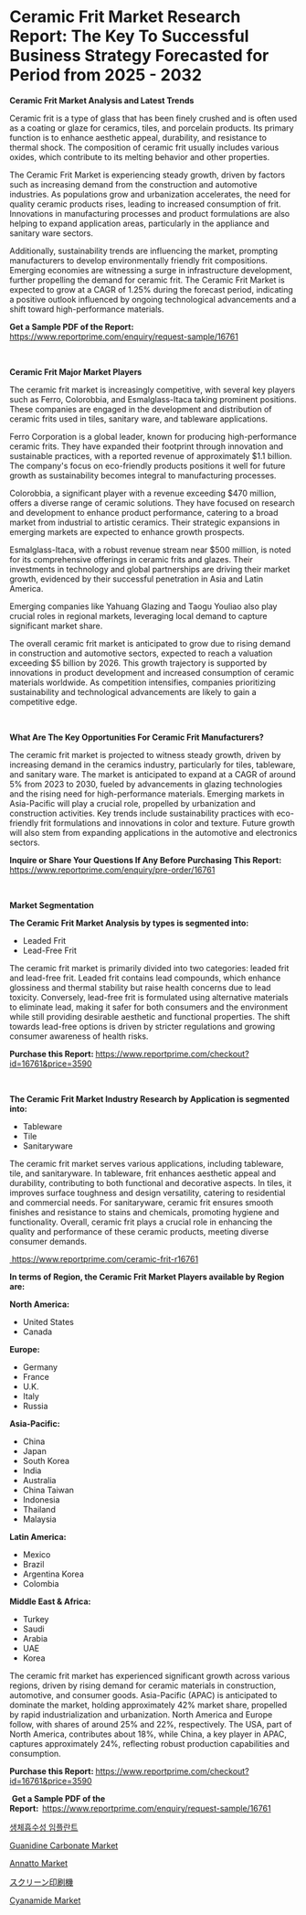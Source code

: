 <p><h1>Ceramic Frit Market Research Report: The Key To Successful Business Strategy Forecasted for Period from 2025 - 2032</h1></p><p><strong>Ceramic Frit Market Analysis and Latest Trends</strong></p>
<p><p>Ceramic frit is a type of glass that has been finely crushed and is often used as a coating or glaze for ceramics, tiles, and porcelain products. Its primary function is to enhance aesthetic appeal, durability, and resistance to thermal shock. The composition of ceramic frit usually includes various oxides, which contribute to its melting behavior and other properties.</p><p>The Ceramic Frit Market is experiencing steady growth, driven by factors such as increasing demand from the construction and automotive industries. As populations grow and urbanization accelerates, the need for quality ceramic products rises, leading to increased consumption of frit. Innovations in manufacturing processes and product formulations are also helping to expand application areas, particularly in the appliance and sanitary ware sectors.</p><p>Additionally, sustainability trends are influencing the market, prompting manufacturers to develop environmentally friendly frit compositions. Emerging economies are witnessing a surge in infrastructure development, further propelling the demand for ceramic frit. The Ceramic Frit Market is expected to grow at a CAGR of 1.25% during the forecast period, indicating a positive outlook influenced by ongoing technological advancements and a shift toward high-performance materials.</p></p>
<p><strong>Get a Sample PDF of the Report:&nbsp;</strong> <a href="https://www.reportprime.com/enquiry/request-sample/16761?utm_campaign=38&utm_medium=2&utm_source=Github&utm_content=ia&utm_term=18032025&utm_id=ceramic-frit">https://www.reportprime.com/enquiry/request-sample/16761</a></p>
<p>&nbsp;</p>
<p><strong>Ceramic Frit Major Market Players</strong></p>
<p><p>The ceramic frit market is increasingly competitive, with several key players such as Ferro, Colorobbia, and Esmalglass-Itaca taking prominent positions. These companies are engaged in the development and distribution of ceramic frits used in tiles, sanitary ware, and tableware applications.</p><p>Ferro Corporation is a global leader, known for producing high-performance ceramic frits. They have expanded their footprint through innovation and sustainable practices, with a reported revenue of approximately $1.1 billion. The company's focus on eco-friendly products positions it well for future growth as sustainability becomes integral to manufacturing processes.</p><p>Colorobbia, a significant player with a revenue exceeding $470 million, offers a diverse range of ceramic solutions. They have focused on research and development to enhance product performance, catering to a broad market from industrial to artistic ceramics. Their strategic expansions in emerging markets are expected to enhance growth prospects.</p><p>Esmalglass-Itaca, with a robust revenue stream near $500 million, is noted for its comprehensive offerings in ceramic frits and glazes. Their investments in technology and global partnerships are driving their market growth, evidenced by their successful penetration in Asia and Latin America.</p><p>Emerging companies like Yahuang Glazing and Taogu Youliao also play crucial roles in regional markets, leveraging local demand to capture significant market share. </p><p>The overall ceramic frit market is anticipated to grow due to rising demand in construction and automotive sectors, expected to reach a valuation exceeding $5 billion by 2026. This growth trajectory is supported by innovations in product development and increased consumption of ceramic materials worldwide. As competition intensifies, companies prioritizing sustainability and technological advancements are likely to gain a competitive edge.</p></p>
<p>&nbsp;</p>
<p><strong>What Are The Key Opportunities For Ceramic Frit Manufacturers?</strong></p>
<p><p>The ceramic frit market is projected to witness steady growth, driven by increasing demand in the ceramics industry, particularly for tiles, tableware, and sanitary ware. The market is anticipated to expand at a CAGR of around 5% from 2023 to 2030, fueled by advancements in glazing technologies and the rising need for high-performance materials. Emerging markets in Asia-Pacific will play a crucial role, propelled by urbanization and construction activities. Key trends include sustainability practices with eco-friendly frit formulations and innovations in color and texture. Future growth will also stem from expanding applications in the automotive and electronics sectors.</p></p>
<p><strong>Inquire or Share Your Questions If Any Before Purchasing This Report:</strong> <a href="https://www.reportprime.com/enquiry/pre-order/16761?utm_campaign=38&utm_medium=2&utm_source=Github&utm_content=ia&utm_term=18032025&utm_id=ceramic-frit">https://www.reportprime.com/enquiry/pre-order/16761</a></p>
<p>&nbsp;</p>
<p><strong>Market Segmentation</strong></p>
<p><strong>The Ceramic Frit Market Analysis by types is segmented into:</strong></p>
<p><ul><li>Leaded Frit</li><li>Lead-Free Frit</li></ul></p>
<p><p>The ceramic frit market is primarily divided into two categories: leaded frit and lead-free frit. Leaded frit contains lead compounds, which enhance glossiness and thermal stability but raise health concerns due to lead toxicity. Conversely, lead-free frit is formulated using alternative materials to eliminate lead, making it safer for both consumers and the environment while still providing desirable aesthetic and functional properties. The shift towards lead-free options is driven by stricter regulations and growing consumer awareness of health risks.</p></p>
<p><strong>Purchase this Report:&nbsp;</strong><a href="https://www.reportprime.com/checkout?id=16761&price=3590&utm_campaign=38&utm_medium=2&utm_source=Github&utm_content=ia&utm_term=18032025&utm_id=ceramic-frit">https://www.reportprime.com/checkout?id=16761&price=3590</a></p>
<p>&nbsp;</p>
<p><strong>The Ceramic Frit Market Industry Research by Application is segmented into:</strong></p>
<p><ul><li>Tableware</li><li>Tile</li><li>Sanitaryware</li></ul></p>
<p><p>The ceramic frit market serves various applications, including tableware, tile, and sanitaryware. In tableware, frit enhances aesthetic appeal and durability, contributing to both functional and decorative aspects. In tiles, it improves surface toughness and design versatility, catering to residential and commercial needs. For sanitaryware, ceramic frit ensures smooth finishes and resistance to stains and chemicals, promoting hygiene and functionality. Overall, ceramic frit plays a crucial role in enhancing the quality and performance of these ceramic products, meeting diverse consumer demands.</p></p>
<p><a href="https://www.reportprime.com/ceramic-frit-r16761?utm_campaign=38&utm_medium=2&utm_source=Github&utm_content=ia&utm_term=18032025&utm_id=ceramic-frit">&nbsp;https://www.reportprime.com/ceramic-frit-r16761</a></p>
<p><strong>In terms of Region, the Ceramic Frit Market Players available by Region are:</strong></p>
<p>
    <p> <strong> North America: </strong>
        <ul>
            <li>United States</li>
            <li>Canada</li>
        </ul>
        </p> 
    <p> <strong> Europe: </strong>
        <ul>
            <li>Germany</li>
            <li>France</li>
            <li>U.K.</li>
            <li>Italy</li>
            <li>Russia</li>
        </ul>
        </p> 
    <p> <strong> Asia-Pacific: </strong>
        <ul>
            <li>China</li>
            <li>Japan</li>
            <li>South Korea</li>
            <li>India</li>
            <li>Australia</li>
            <li>China Taiwan</li>
            <li>Indonesia</li>
            <li>Thailand</li>
            <li>Malaysia</li>
        </ul>
        </p> 
    <p> <strong> Latin America: </strong>
        <ul>
            <li>Mexico</li>
            <li>Brazil</li>
            <li>Argentina Korea</li>
            <li>Colombia</li>
        </ul>
        </p> 
    <p> <strong> Middle East & Africa: </strong>
        <ul>
            <li>Turkey</li>
            <li>Saudi</li>
            <li>Arabia</li>
            <li>UAE</li>
            <li>Korea</li>
        </ul>
    </p>
    </p>
<p><p>The ceramic frit market has experienced significant growth across various regions, driven by rising demand for ceramic materials in construction, automotive, and consumer goods. Asia-Pacific (APAC) is anticipated to dominate the market, holding approximately 42% market share, propelled by rapid industrialization and urbanization. North America and Europe follow, with shares of around 25% and 22%, respectively. The USA, part of North America, contributes about 18%, while China, a key player in APAC, captures approximately 24%, reflecting robust production capabilities and consumption.</p></p>
<p><strong>Purchase this Report: </strong><a href="https://www.reportprime.com/checkout?id=16761&price=3590&utm_campaign=38&utm_medium=2&utm_source=Github&utm_content=ia&utm_term=18032025&utm_id=ceramic-frit">https://www.reportprime.com/checkout?id=16761&price=3590</a></p>
<p>&nbsp;<strong>Get a Sample PDF of the Report:&nbsp;&nbsp;</strong><a href="https://www.reportprime.com/enquiry/request-sample/16761?utm_campaign=38&utm_medium=2&utm_source=Github&utm_content=ia&utm_term=18032025&utm_id=ceramic-frit">https://www.reportprime.com/enquiry/request-sample/16761</a></p>
<p><strong></strong></p>
<p><p><a href="https://github.com/laholand/Market-Research-Report-List-7/blob/main/221076547064.md?utm_campaign=38&utm_medium=2&utm_source=Github&utm_content=ia&utm_term=18032025&utm_id=ceramic-frit">생체흡수성 임플란트</a></p><p><a href="https://github.com/uldularido/Market-Research-Report-List-1/blob/main/guanidine-carbonate-market.md?utm_campaign=38&utm_medium=2&utm_source=Github&utm_content=ia&utm_term=18032025&utm_id=ceramic-frit">Guanidine Carbonate Market</a></p><p><a href="https://github.com/widlerumland/Market-Research-Report-List-1/blob/main/annatto-market.md?utm_campaign=38&utm_medium=2&utm_source=Github&utm_content=ia&utm_term=18032025&utm_id=ceramic-frit">Annatto Market</a></p><p><a href="https://github.com/mohamedbakry57/Market-Research-Report-List-7/blob/main/285421746867.md?utm_campaign=38&utm_medium=2&utm_source=Github&utm_content=ia&utm_term=18032025&utm_id=ceramic-frit">スクリーン印刷機</a></p><p><a href="https://github.com/panciujoslin3/Market-Research-Report-List-1/blob/main/cyanamide-market.md?utm_campaign=38&utm_medium=2&utm_source=Github&utm_content=ia&utm_term=18032025&utm_id=ceramic-frit">Cyanamide Market</a></p></p>